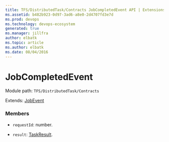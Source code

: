 ```yaml
---
title: TFS/DistributedTask/Contracts JobCompletedEvent API | Extensions for Azure DevOps Services
ms.assetid: b482b923-0d97-3ad6-a8e0-2d4707fd3e7d
ms.prod: devops
ms.technology: devops-ecosystem
generated: true
ms.manager: jillfra
author: elbatk
ms.topic: article
ms.author: elbatk
ms.date: 08/04/2016
---
```


# JobCompletedEvent

Module path: `TFS/DistributedTask/Contracts`

Extends: [JobEvent](../../../TFS/DistributedTask/Contracts/JobEvent.md)

### Members

* `requestId`: number. 

* `result`: [TaskResult](../../../TFS/DistributedTask/Contracts/TaskResult.md). 

